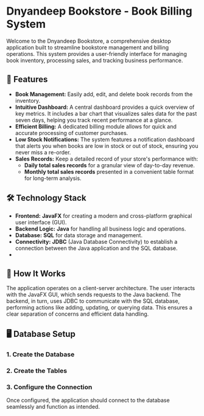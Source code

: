 # Dnyandeep Bookstore - Book Billing System

Welcome to the Dnyandeep Bookstore, a comprehensive desktop application built to streamline bookstore management and billing operations. This system provides a user-friendly interface for managing book inventory, processing sales, and tracking business performance.

## 🌟 Features

  * **Book Management:** Easily add, edit, and delete book records from the inventory.
  * **Intuitive Dashboard:** A central dashboard provides a quick overview of key metrics. It includes a bar chart that visualizes sales data for the past seven days, helping you track recent performance at a glance.
  * **Efficient Billing:** A dedicated billing module allows for quick and accurate processing of customer purchases.
  * **Low Stock Notifications:** The system features a notification dashboard that alerts you when books are low in stock or out of stock, ensuring you never miss a re-order.
  * **Sales Records:** Keep a detailed record of your store's performance with:
      * **Daily total sales records** for a granular view of day-to-day revenue.
      * **Monthly total sales records** presented in a convenient table format for long-term analysis.

## 🛠️ Technology Stack

  * **Frontend:** **JavaFX** for creating a modern and cross-platform graphical user interface (GUI).
  * **Backend Logic:** **Java** for handling all business logic and operations.
  * **Database:** **SQL** for data storage and management.
  * **Connectivity:** **JDBC** (Java Database Connectivity) to establish a connection between the Java application and the SQL database.
  * 
## 🚀 How It Works

The application operates on a client-server architecture. The user interacts with the JavaFX GUI, which sends requests to the Java backend. The backend, in turn, uses JDBC to communicate with the SQL database, performing actions like adding, updating, or querying data. This ensures a clear separation of concerns and efficient data handling.

## 🖥️ Database Setup

### 1\. Create the Database
### 2\. Create the Tables
### 3\. Configure the Connection

Once configured, the application should connect to the database seamlessly and function as intended.
